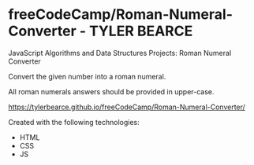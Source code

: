 # freeCodeCamp/Roman-Numeral-Converter - TYLER BEARCE

JavaScript Algorithms and Data Structures Projects: Roman Numeral Converter

Convert the given number into a roman numeral.

All roman numerals answers should be provided in upper-case.

https://tylerbearce.github.io/freeCodeCamp/Roman-Numeral-Converter/

Created with the following technologies:
* HTML
* CSS
* JS
